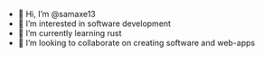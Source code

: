 - 👋 Hi, I’m @samaxe13
- 👀 I’m interested in software development
- 🌱 I’m currently learning rust
- 💞️ I’m looking to collaborate on creating software and web-apps
<!---
samaxe13/samaxe13 is a ✨ special ✨ repository because its `README.md` (this file) appears on your GitHub profile.
You can click the Preview link to take a look at your changes.
--->
